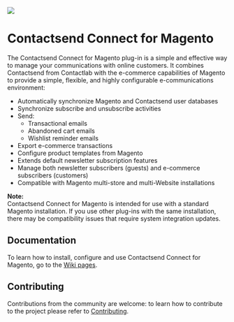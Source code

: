 ![](https://raw.githubusercontent.com/wiki/contactlab/contactlab-magento-connect/image/contactlab.png)

# Contactsend Connect for Magento

The Contactsend Connect for Magento plug-in is a simple and effective way to manage your communications with online customers. It combines Contactsend from Contactlab with the e-commerce capabilities of Magento to provide a simple, flexible, and highly configurable e-communications environment:

- Automatically synchronize Magento and Contactsend user databases
- Synchronize subscribe and unsubscribe activities
- Send:
  - Transactional emails
  - Abandoned cart emails
  - Wishlist reminder emails
- Export e-commerce transactions
- Configure product templates from Magento
- Extends default newsletter subscription features
- Manage both newsletter subscribers (guests) and e-commerce subscribers (customers)
- Compatible with Magento multi-store and multi-Website installations

**Note:**  
Contactsend Connect for Magento is intended for use with a standard Magento installation. If you use other plug-ins with the same installation, there may be compatibility issues that require system integration updates.  

## Documentation

To learn how to install, configure and use Contactsend Connect for Magento, go to the [Wiki pages](https://github.com/contactlab/contactlab-magento-connect/wiki).

## Contributing

Contributions from the community are welcome: to learn how to contribute to the project please refer to [Contributing](https://github.com/contactlab/contactlab-magento-connect/blob/master/CONTRIBUTING.md).
